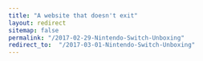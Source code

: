 ```yaml
---
title: "A website that doesn't exit"
layout: redirect
sitemap: false
permalink: "/2017-02-29-Nintendo-Switch-Unboxing"
redirect_to:  "/2017-03-01-Nintendo-Switch-Unboxing"
---
```

